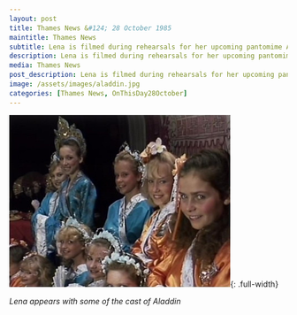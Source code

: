 ```yaml
---
layout: post
title: Thames News &#124; 28 October 1985
maintitle: Thames News
subtitle: Lena is filmed during rehearsals for her upcoming pantomime Aladdin, she is interviewed about her recent comeback and her current plans
description: Lena is filmed during rehearsals for her upcoming pantomime Aladdin, she is interviewed about her recent comeback and her current plans, and poses with some of the children in the cast.
media: Thames News
post_description: Lena is filmed during rehearsals for her upcoming pantomime Aladdin, she is interviewed about her recent comeback and her current plans, and poses with some of the children in the cast.
image: /assets/images/aladdin.jpg
categories: [Thames News, OnThisDay28October]
---
```


![](/assets/images/aladdin.jpg){: .full-width}

<cite>Lena appears with some of the cast of Aladdin</cite>

